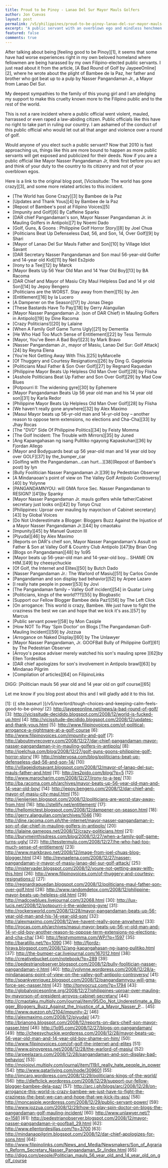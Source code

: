 ```yaml
---
title: Proud to be Pinoy - Lanao Del Sur Mayor Mauls Golfers
author: Jon Cuevas
layout: post
permalink: /v5/philippines/proud-to-be-pinoy-lanao-del-sur-mayor-mauls-golfers/
excerpt: "A public servant with an overblown ego and mindless henchmen takes part in a demolition job of his own career after mauling a 56-year-old man and his son right in front of their daughter over a round of golf. Now, aren't we all just 'Proud to be Pinoy' now?"
featured: false
comments: true
---
```

After talking about being [feeling good to be Pinoy][1], it seems that some have had worse experiences right in my own beloved homeland where fellowmen are being harassed by my own Filipino-elected public servants. I just read about it from the article, [A Bad Round of Golf by JaypeeOnline][2], where he wrote about the plight of Bambee de la Paz, her father and brother who got beat up to a pulp by Nasser Pangandaman Jr., a Mayor from Lanao Del Sur.

My deepest sympathies to the family of this young girl and I am pledging my support to make this cruelty known more to the Filipino public and to the rest of the world.

This is not a rare incident where a public official went violent, mauled, harrassed or even raped a law-abiding citizen. Public officials like this have no right to take part in ruling our country. I am ashamed of the conduct of this public official who would let out all that anger and violence over a round of golf.

Would anyone of you elect such a public servant? Now that 2010 is fast approaching us, things like this are more bound to happen as more public servants will get exposed and publicized for their deeds. Now if you are a public official like Mayor Nasser Pangandaman Jr, think first before you act and think of your duty to the country to its citizenry and not of your overblown egos.

Here is a link to the original blog post, [Vicissitude: The world has gone crazy][3], and some more related articles to this incident.

* [The World has Gone Crazy][3] by Bambee de la Paz
* [Updates and Thank Yous][4] by Bambee de la Paz
* [Repost of Bambee's post at Filipino Voices][5]
* [Impunity and Golf][6] By Caffeine Sparks
* [DAR chief Pangandaman's son, Mayor Nasser Pangandaman Jr. in Mauling Golfers in Antipolo][7] by Noemi Dado
* [Golf, Guns, & Goons : Philippine Golf Horror Story][8] by Joel Chua
* [Politicians Beat Up Defenseless Dad, 56, and Son, 14, Over Golf][9] by Shari
* [Mayor of Lanao Del Sur Mauls Father and Son][10] by Village Idiot Savant
* [DAR Secretary Nasser Pangandaman and Son maul 56-year-old Golfer and 14-year old Kid][11] by Neil Es2pido
* [Irony to a Tee][12] by Marck
* [Mayor Beats Up 56 Year Old Man and 14 Year Old Boy][13] by BA Racoma
* [DAR Chief and Mayor of Masiu City Maul Helpless Dad and 14 yr old Son][14] by Jepoy Bengero
* [Politicians are the WORST. Stay away from them][15] by Jen
* [Entitlement][16] by Ia Lucero
* [A Dampener on the Season][17] by Jonas Diego
* [These Bastards Have To Pay][18] by Gerry Alanguilan
* [Mayor Nasser Pangandaman Jr. (son of DAR Chief) in Mauling Golfers in Antipolo][19] by Dine Racoma
* [Crazy Politicians!][20] by Lalaine
* [When A Family Golf Game Turns Ugly][21] by Dementia
* [He Who Had Too Much Sense of Entitlement][22] by Tess Termulo
* [Mayor, You've Been A Bad Boy!][23] by Mark Bravo
* [Nasser Pangandaman Jr., mayor of Masiu, Lanao Del Sur: Golf Attack][24] by Reyna Elena
* [You're Not Getting Away With This.][25] byMarcelle
* [Of Thuggery and Courtesy Resignations][26] by Ding G. Gagelonia
* [Politicians Maul Father & Son Over Golf][27] by Regnard Raquedan
* [Philippine Mayor Beats Up Helpless Old Man Over Golf][28] by Flisha
* [Asshole Politicians Beat Up Father and Son Over Golf][29] by Mad Cow Blues
* [Potpourri II: The widening gyre][30] by Ephemere
* [Mayor Pangandaman Beats Up 56 year old man and his 14 year old son][31] by Karla Redor
* [Philippine Mayor Beats Up Helpless Old Man Over Golf][28] by Flisha
* [We haven't really gone anywhere][32] by Alex Maximo
* [Masui Mayor beats up 56-yr-old man and 14-yr-old boy – another reason to oppose term extensions, no elections and Cha-Cha][33] by Jhay Rocas
* [The "DVD" Side Of Philippine Politics][34] by Feisty Momma
* [The Golf Incident: The Trouble with Mirrors][35] by Juned
* [Ang Kapangahasan ng isang Pulitiko ngayong Kapaskuhan][36] by Fjordan Allego
* [Mayor and Bodyguards beat up 56 year-old man and 14 year old boy over GOLF][37] by the_bumper_car
* [Golfing with the Pangandaman…can hurt…][38](Repost of Bambee's post) by lyn
* [Bully Foolitician Nasser Pangandaman Jr.][39] by Pedestrian Observer
* [A Mindanaoan's point of view on The Valley Golf Antipolo Controversy][40] by Yolynne
* [PANGANDAMNYOU: will GMA force Sec. Nasser Pangandaman to RESIGN? ][41]by Spanky
* [Mayor Nasser Pangandaman Jr. mauls golfers while father/Cabinet secretary just looks on][42] by Tonyo Cruz
* [Philippines: Uproar over mauling by mayor/son of Cabinet secretary][43] by Global Voices
* [Do Not Underestimate a Blogger: Bloggers Buzz Against the Injustice of a Mayor Nasser Pangandaman Jr.][44] by cmaotaku
* [Impunity][45] by Manuel Quezon III
* [Piyudal][46] by Alex Maximo
* [Reports on DAR's cheif son, Mayor Nasser Pangandaman's Assult on Father & Son at Valley Golf & Country Club Antipolo ][47]by Brian Ong
* [Blogs on Pangandaman][48] by 1o95
* [Mayor beats up 56-year-old man and 14-year-old boy… SHAME ON HIM.][49] by cheesychuckie
* [Of Golf, the Internet and Elites][50] by Butch Dado
* [Nasser Pangandaman Jr.: The Warlord of Masiu][51] by Carlos Conde
* [Pangandaman and son display bad behavior][52] by Arpee Lazaro
* [I really hate people in power][53] by Jovi
* [The Pangandaman family – Valley Golf incident][54] in Quatar Lving
* [Politicians, kings of the world???][55] by Blogbastic
* [Support our Fellow Blogger Bambee dela Paz!][56] by The Left Click
* [On arrogance: This world *is* crazy, Bambee. We just have to fight the craziness the best we can and hope that we kick it's ass.][57] by Marcus
* [Public servant power][58] by Mon Casiple
* [How NOT To Play 'Spin Doctor' on Blogs [The Pangandaman Golf-Mauling Incident]][59] by Jozzua
* [Arrogance on Naked Display][60] by The Unlawyer
* [Mayor Nasser Pangandaman, Jr. GOOFBall Bully of Philippine Golf][61] by The Pedestrian Observer
* [Arroyo's peace adviser merely watched his son's mauling spree ][62]by Ellen Tordesillas
* [DAR chief apologizes for son's involvement in Antipolo brawl][63] by Mindanao Pilgrim
* [Compilation of articles][64] on FilipinoLinks

DIGG: [Politician mauls 56 year old and 14 year old on golf course][65]

Let me know if you blog post about this and I will gladly add it to this list.

[1]: {{ site.baseurl }}/v5/overlord/tough-choices-and-keeping-calm-feels-good-to-be-pinoy/
[2]: http://jaypeeonline.net/news/a-bad-round-of-golf/
[3]: http://vicissitude-decidido.blogspot.com/2008/12/world-is-fucked-up.html
[4]: http://vicissitude-decidido.blogspot.com/2008/12/updates-and-thank-yous.html
[5]: http://www.filipinovoices.com/of-political-arrogance-a-nightmare-at-a-golf-course
[6]: http://www.filipinovoices.com/impunity-and-golf
[7]: http://aboutmyrecovery.com/2008/12/27/dar-chief-pangandaman-mayor-nasser-pangandaman-jr-in-mauling-golfers-in-antipolo/
[8]: http://joelchua.com/blog/2008/12/27/golf-guns-goons-philippine-golf-horror-story/
[9]: http://misteryosa.com/blog/politicians-beat-up-defenseless-dad-56-and-son-14/
[10]: http://villageidiotsavant.blogspot.com/2008/12/mayor-of-lanao-del-sur-mauls-father-and.html
[11]: http://es2pido.com/blog/?p=5
[12]: http://www.marocharim.com/2008/12/27/irony-to-a-tee/
[13]: http://ba.racoma.com.ph/archives/mayor-beats-up-56-year-old-man-and-14-year-old-boy/
[14]: http://jepoy.bengero.com/2008/12/dar-chief-and-mayor-of-masiu-city-maul.html
[15]: http://jenijenjen.blogspot.com/2008/12/politicians-are-worst-stay-away-from.html
[16]: http://stellify.net/entitlement/
[17]: http://hellomictest.blogspot.com/2008/12/dampener-on-season.html
[18]: http://gerry.alanguilan.com/archives/1046
[19]: http://dine.racoma.com.ph/the-internet/mayor-nasser-pangandaman-jr-son-of-dar-chief-in-mauling-golfers-in-antipolo/
[20]: http://lalaine.gameops.net/2008/12/crazy-politicians.html
[21]: http://burymeinthisdress.com/blog/2008/12/27/when-a-family-golf-game-turns-ugly/
[22]: http://tesstermulo.com/2008/12/27/he-who-had-too-much-sense-of-entitlement/
[23]: http://www.markbravo.net/2008/12/image-from-joel-chuas-blog-blogger.html
[24]: http://reynaelena.com/2008/12/27/nasser-pangandaman-jr-mayor-of-masiu-lanao-del-sur-golf-attack/
[25]: http://mistervader.blogspot.com/2008/12/youre-not-getting-away-with-this.html
[26]: http://www.filipinovoices.com/of-thuggery-and-courtesy-resignations://
[27]: http://regnardraquedan.blogspot.com/2008/12/politicians-maul-father-son-over-golf.html
[28]: http://www.randomdetox.com/2008/12/philippine-mayor-beats-up-helpless-old.html
[29]: http://madcowblues.livejournal.com/32068.html
[30]: http://lux-lucis.net/2008/12/potpourri-ii-the-widening-gyre/
[31]: http://rockersworld.com/2008/12/28/mayor-pangandaman-beats-up-56-year-old-man-and-his-14-year-old-son/
[32]: http://alexmaximo.com/2008/12/we-havent-really-gone-anywhere/
[33]: http://jrocas.com.ph/archives/masui-mayor-beats-up-56-yr-old-man-and-14-yr-old-boy-another-reason-to-oppose-term-extensions-no-elections-and-cha-cha/
[34]: http://feistymomma.com/WP/?p=1597
[35]: http://baratillo.net/?p=1090
[36]: http://fjordz-hiraya.blogspot.com/2008/12/ang-kapangahasan-ng-isang-pulitiko.html
[37]: http://the-bumper-car.livejournal.com/167012.html
[38]: http://creativebucket.com/notebook/?p=289
[39]: http://pedestrianobserver.blogspot.com/2008/12/bully-foolitician-nasser-pangandaman-jr.html
[40]: http://yolynne.wordpress.com/2008/12/28/a-mindanaoans-point-of-view-on-the-valley-golf-antipolo-controversy/
[41]: http://spankyenriquez.blogspot.com/2008/12/pangandamnyou-will-gma-force-sec-nasser.html
[42]: http://tonyocruz.com/?p=1794
[43]: http://globalvoicesonline.org/2008/12/27/philippines-uproar-over-mauling-by-mayorson-of-president-arroyos-cabinet-secretary/
[44]: http://cmaotaku.multiply.com/journal/item/95/Do_Not_Underestimate_a_Blogger_Bloggers_Buzz_Against_the_Injustice_of_a_Mayor_Nasser_P...
[45]: http://www.quezon.ph/2104/impunity-2/
[46]: http://alexmaximo.com/2008/12/piyudal/
[47]: http://brianong.blogspot.com/2008/12/reports-on-dars-cheif-son-mayor-nasser.html
[48]: http://1o95.com/2008/12/27/blogs-on-pangandaman/
[49]: http://cheesychuckie.wordpress.com/2008/12/28/mayor-beats-up-56-year-old-man-and-14-year-old-boy-shame-on-him/
[50]: http://www.filipinovoices.com/of-golf-the-internet-and-elites
[51]: http://www.pinoypress.net/2008/12/28/the-warlord-of-masiu/
[52]: http://arpeelazaro.com/2008/12/28/pangandaman-and-son-display-bad-behavior/
[53]: http://mojojovi.multiply.com/journal/item/119/I_really_hate_people_in_power
[54]: http://www.qatarliving.com/node/309601
[55]: http://jimcaro.wordpress.com/2008/12/29/politicians-kings-of-the-world/
[56]: http://dleftclick.wordpress.com/2008/12/29/support-our-fellow-blogger-bambee-dela-paz/
[57]: http://arc.i.ph/blogs/arc/2008/12/28/on-arrogance-this-world-is-crazy-bambee-we-just-have-to-fight-the-craziness-the-best-we-can-and-hope-that-we-kick-its-ass/
[58]: http://moncasiple.wordpress.com/2008/12/29/public-servant-power/
[59]: http://www.jozzua.com/2008/12/29/how-to-play-spin-doctor-on-blogs-the-pangandaman-golf-mauling-incident/
[60]: http://www.unlawyer.net/?p=1581
[61]: http://pedestrianobserver.blogspot.com/2008/12/mayor-nasser-pangandaman-jr-goofball_29.html
[62]: http://www.ellentordesillas.com/?p=3700
[63]: http://mindanaopilgrim.blogspot.com/2008/12/dar-chief-apologizes-for-sons.html
[64]: http://www.filipinolinks.com/News_and_Media/Newsmakers/Son_of_Agrarian_Reform_Secretary_Nasser_Pangandaman_Sr_/index.html
[65]: http://digg.com/people/Politician_mauls_56_year_old_and_14_year_old_on_golf_course

